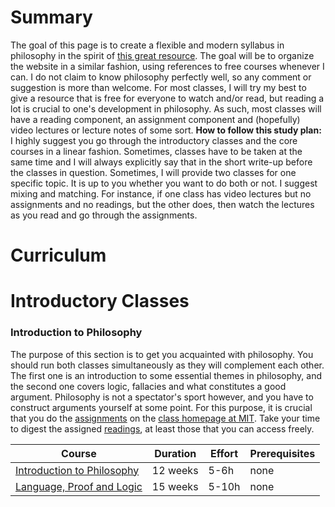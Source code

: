 # Summary

The goal of this page is to create a flexible and modern syllabus in philosophy in the spirit of [this great resource](https://github.com/ossu/computer-science). The goal will be to organize the website in a similar fashion, using references to free courses whenever I can. I do not claim to know philosophy perfectly well, so any comment or suggestion is more than welcome. For most classes, I will try my best to give a resource that is free for everyone to watch and/or read, but reading a lot is crucial to one's development in philosophy. As such, most classes will have a reading component, an assignment component and (hopefully) video lectures or lecture notes of some sort.
**How to follow this study plan:** I highly suggest you go through the introductory classes and the core courses in a linear fashion. Sometimes, classes have to be taken at the same time and I will always explicitly say that in the short write-up before the classes in question. Sometimes, I will provide two classes for one specific topic. It is up to you whether you want to do both or not. I suggest mixing and matching. For instance, if one class has video lectures but no assignments and no readings, but the other does, then watch the lectures as you read and go through the assignments.


# Curriculum

# Introductory Classes
### Introduction to Philosophy
The purpose of this section is to get you acquainted with philosophy. You should run both classes simultaneously as they will complement each other. The first one is an introduction to some essential themes in philosophy, and the second one covers logic, fallacies and what constitutes a good argument. Philosophy is not a spectator's sport however, and you have to construct arguments yourself at some point. For this purpose, it is crucial that you do the [assignments](https://ocw.mit.edu/courses/linguistics-and-philosophy/24-00-problems-of-philosophy-fall-2019/assignments/) on the [class homepage at MIT](https://ocw.mit.edu/courses/linguistics-and-philosophy/24-00-problems-of-philosophy-fall-2019/index.htm). Take your time to digest the assigned [readings](https://ocw.mit.edu/courses/linguistics-and-philosophy/24-00-problems-of-philosophy-fall-2019/readings/), at least those that you can access freely.

Course | Duration | Effort | Prerequisites
-------|----------|--------|--------------
[Introduction to Philosophy](https://www.edx.org/course/introduction-to-philosophy-god-knowledge-and-con-2) | 12 weeks | 5-6h | none
[Language, Proof and Logic](https://www.edx.org/course/language-proof-and-logic) | 15 weeks | 5-10h | none


